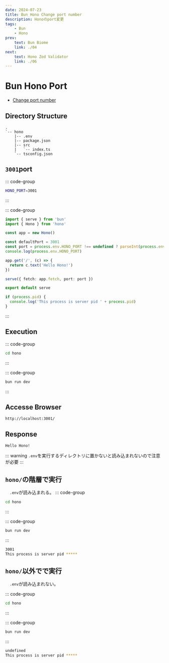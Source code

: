 ```yaml
---
date: 2024-07-23
title: Bun Hono Change port number
description: Honoのport変更
tags: 
    - Bun
    - Hono
prev:
    text: Bun Biome
    link: ./04
next:
    text: Hono Zod Validator
    link: ./06
---
```


# Bun Hono Port

* [Change port number](https://hono.dev/docs/getting-started/nodejs#change-port-number)

## Directory Structure
```
.
`-- hono
    |-- .env
    |-- package.json
    |-- src
    |   `-- index.ts
    `-- tsconfig.json
```

## `3001`port
::: code-group
```sh [hono/.env]
HONO_PORT=3001
```
:::

::: code-group
```ts [index.ts]
import { serve } from 'bun'
import { Hono } from 'hono'

const app = new Hono()

const defaultPort = 3001
const port = process.env.HONO_PORT !== undefined ? parseInt(process.env.HONO_PORT) : defaultPort
console.log(process.env.HONO_PORT)

app.get('/', (c) => {
  return c.text('Hello Hono!')
})

serve({ fetch: app.fetch, port: port })

export default serve

if (process.pid) {
  console.log('This process is server pid ' + process.pid)
}
```
:::

## Execution
::: code-group
```sh [sh]
cd hono
```
:::

::: code-group
```sh [bun]
bun run dev
```
:::

## Accesse Browser
```
http://localhost:3001/
```

## Response
```
Hello Hono!
```

::: warning
`.env`を実行するディレクトリに置かないと読み込まれないので注意が必要
:::

## `hono/`の階層で実行
&emsp;`.env`が読み込まれる。
::: code-group
```sh [sh]
cd hono
```
:::

::: code-group
```sh [bun]
bun run dev
```
:::

```sh
3001
This process is server pid *****
```

## `hono/`以外でで実行
&emsp;`.env`が読み込まれない。

::: code-group
```sh [sh]
cd hono
```
:::

::: code-group
```sh [bun]
bun run dev
```
:::

```sh
undefined
This process is server pid *****
```